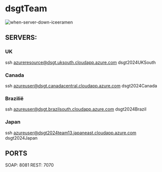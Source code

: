 # dsgtTeam

![when-server-down-iceeramen](https://github.com/sammm8989/dsgtTeam/assets/100788554/3bce5a48-b448-445b-8fbe-fd9a0562edf3)
## SERVERS:
### UK
ssh azureresource@dsgt.uksouth.cloudapp.azure.com
dsgt2024UKSouth

### Canada
ssh azureuser@dsgt.canadacentral.cloudapp.azure.com
dsgt2024Canada

### Brazilië
ssh azureuser@dsgt.brazilsouth.cloudapp.azure.com
dsgt2024Brazil

### Japan
ssh azureuser@dsgt2024team13.japaneast.cloudapp.azure.com
dsgt2024Japan

## PORTS
SOAP: 8081
REST: 7070
